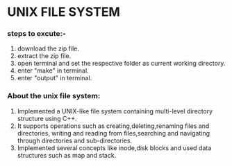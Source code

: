 # UNIX FILE SYSTEM
### steps to excute:- <br>
1. download the zip file. <br>
2. extract the zip file.  <br>
3. open terminal and set the respective folder as current working directory. <br>
4. enter "make" in terminal. <br>
5. enter "output" in terminal. <br>


### About the unix file system: <br>
1. Implemented a UNIX-like file system containing multi-level directory structure using C++. <br>
2. It supports operations such as creating,deleting,renaming files and directories, writing and reading from files,searching and navigating through directories and sub-directories.<br>
3. Implemented several concepts like inode,disk blocks and used data structures such as map and stack. <br>




